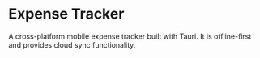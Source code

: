 # Expense Tracker

A cross-platform mobile expense tracker built with Tauri. It is offline-first and provides cloud sync functionality.
